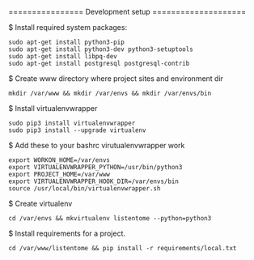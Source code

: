 
================ Development setup ====================

$ Install required system packages:

    sudo apt-get install python3-pip
    sudo apt-get install python3-dev python3-setuptools
    sudo apt-get install libpq-dev
    sudo apt-get install postgresql postgresql-contrib

$ Create www directory where project sites and environment dir

    mkdir /var/www && mkdir /var/envs && mkdir /var/envs/bin

$ Install virtualenvwrapper

    sudo pip3 install virtualenvwrapper
    sudo pip3 install --upgrade virtualenv

$ Add these to your bashrc virutualenvwrapper work

    export WORKON_HOME=/var/envs
    export VIRTUALENVWRAPPER_PYTHON=/usr/bin/python3
    export PROJECT_HOME=/var/www
    export VIRTUALENVWRAPPER_HOOK_DIR=/var/envs/bin
    source /usr/local/bin/virtualenvwrapper.sh

$ Create virtualenv

    cd /var/envs && mkvirtualenv listentome --python=python3

$ Install requirements for a project.

    cd /var/www/listentome && pip install -r requirements/local.txt

